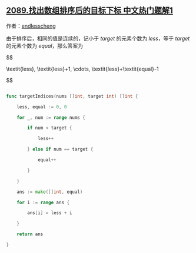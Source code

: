 ## [2089.找出数组排序后的目标下标 中文热门题解1](https://leetcode.cn/problems/find-target-indices-after-sorting-array/solutions/100000/on-zuo-fa-tong-ji-xiao-yu-he-deng-yu-tar-7ejk)

作者：[endlesscheng](https://leetcode.cn/u/endlesscheng)

由于排序后，相同的值是连续的，记小于 $\textit{target}$ 的元素个数为 $\textit{less}$，等于 $\textit{target}$ 的元素个数为 $\textit{equal}$，那么答案为

$$
\textit{less}, \textit{less}+1, \cdots, \textit{less}+\textit{equal}-1
$$

```go
func targetIndices(nums []int, target int) []int {
	less, equal := 0, 0
	for _, num := range nums {
		if num < target {
			less++
		} else if num == target {
			equal++
		}
	}
	ans := make([]int, equal)
	for i := range ans {
		ans[i] = less + i
	}
	return ans
}
```